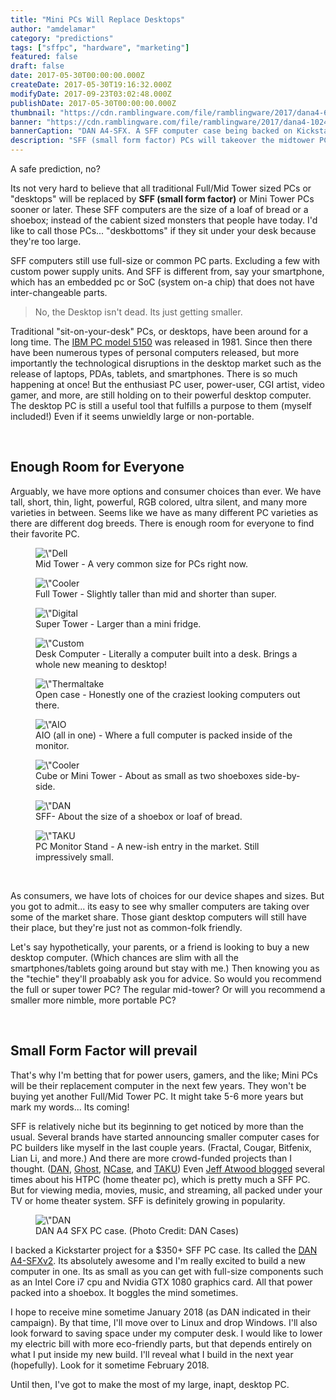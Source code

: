 ```yaml
---
title: "Mini PCs Will Replace Desktops"
author: "amdelamar"
category: "predictions"
tags: ["sffpc", "hardware", "marketing"]
featured: false
draft: false
date: 2017-05-30T00:00:00.000Z
createDate: 2017-05-30T19:16:32.000Z
modifyDate: 2017-09-23T03:02:48.000Z
publishDate: 2017-05-30T00:00:00.000Z
thumbnail: "https://cdn.ramblingware.com/file/ramblingware/2017/dana4-640.jpg"
banner: "https://cdn.ramblingware.com/file/ramblingware/2017/dana4-1024.jpg"
bannerCaption: "DAN A4-SFX. A SFF computer case being backed on Kickstarter. (Photo Credit: DAN Cases)"
description: "SFF (small form factor) PCs will takeover the midtower PC market, just like how tablets have taken a chunk of the laptop share."
---
```


<p>A safe prediction, no?</p><p>Its not very hard to believe that all traditional Full/Mid Tower sized PCs or &quot;desktops&quot; will be replaced by <strong>SFF (small form factor)</strong> or Mini Tower PCs sooner or later. These SFF computers are the size of a loaf of bread or a shoebox; instead of the cabient sized monsters that people have today. I&#39;d like to call those PCs... &quot;deskbottoms&quot; if they sit under your desk because they&#39;re too large.</p><p>SFF computers still use full-size or common PC parts. Excluding a few with custom power supply units. And SFF is different from, say your smartphone, which has an embedded pc or SoC (system on-a chip) that does not have inter-changeable parts.</p><blockquote><p>No, the Desktop isn&#39;t dead. Its just getting smaller.</p></blockquote><p>Traditional &quot;sit-on-your-desk&quot; PCs, or desktops, have been around for a long time. The <a href=\"https://en.wikipedia.org/wiki/IBM_Personal_Computer\">IBM PC model 5150</a> was released in 1981. Since then there have been numerous types of personal computers released, but more importantly the technological disruptions in the desktop market such as the release of laptops, PDAs, tablets, and smartphones. There is so much happening at once! But the enthusiast PC user, power-user, CGI artist, video gamer, and more, are still holding on to their powerful desktop computer. The desktop PC is still a useful tool that fulfills a purpose to them (myself included!) Even if it seems unwieldly large or non-portable.</p><p>&nbsp;</p><h2>Enough Room for Everyone</h2><p>Arguably, we have more options and consumer choices than ever. We have tall, short, thin, light, powerful, RGB colored, ultra silent, and many more varieties in between. Seems like we have as many different PC varieties as there are different dog breeds. There is enough room for everyone to find their favorite PC.</p><div style=\"text-align:center\"><figure class=\"image\" style=\"display:inline-block\"><img alt=\"Dell case\" height=\"299\" src=\"https://cdn.ramblingware.com/file/ramblingware/2017/pc/midtower-640.jpg\" width=\"500\" /><figcaption>Mid Tower - A very common size for PCs right now.</figcaption></figure></div><div style=\"text-align:center\"><figure class=\"image\" style=\"display:inline-block\"><img alt=\"Cooler Master case\" height=\"381\" src=\"https://cdn.ramblingware.com/file/ramblingware/2017/pc/fulltower-650.jpg\" width=\"500\" /><figcaption>Full Tower - Slightly taller than mid and shorter than super.</figcaption></figure></div><div style=\"text-align:center\"><figure class=\"image\" style=\"display:inline-block\"><img alt=\"Digital Storm case\" height=\"429\" src=\"https://cdn.ramblingware.com/file/ramblingware/2017/pc/supertower-849.png\" width=\"640\" /><figcaption>Super Tower - Larger than a mini fridge.</figcaption></figure></div><div style=\"text-align:center\"><figure class=\"image\" style=\"display:inline-block\"><img alt=\"Custom desk case\" height=\"480\" src=\"https://cdn.ramblingware.com/file/ramblingware/2017/pc/deskpc-640.jpg\" width=\"640\" /><figcaption>Desk Computer - Literally a computer built into a desk. Brings a whole new meaning to desktop!</figcaption></figure></div><div style=\"text-align:center\"><figure class=\"image\" style=\"display:inline-block\"><img alt=\"Thermaltake case\" height=\"580\" src=\"https://cdn.ramblingware.com/file/ramblingware/2017/pc/openpc-640.jpg\" width=\"600\" /><figcaption>Open case - Honestly one of the craziest looking computers out there.</figcaption></figure></div><div style=\"text-align:center\"><figure class=\"image\" style=\"display:inline-block\"><img alt=\"AIO case\" height=\"336\" src=\"https://cdn.ramblingware.com/file/ramblingware/2017/pc/aiopc-640.jpg\" width=\"640\" /><figcaption>AIO (all in one) - Where a full computer is packed inside of the monitor.</figcaption></figure></div><div style=\"text-align:center\"><figure class=\"image\" style=\"display:inline-block\"><img alt=\"Cooler Master case\" height=\"375\" src=\"https://cdn.ramblingware.com/file/ramblingware/2017/pc/cubepc-640.jpg\" width=\"500\" /><figcaption>Cube or Mini Tower - About as small as two shoeboxes side-by-side.</figcaption></figure></div><div style=\"text-align:center\"><figure class=\"image\" style=\"display:inline-block\"><img alt=\"DAN case\" height=\"427\" src=\"https://cdn.ramblingware.com/file/ramblingware/2017/pc/sffpc-640.jpg\" width=\"640\" /><figcaption>SFF- About the size of a shoebox or loaf of bread.</figcaption></figure></div><div style=\"text-align:center\"><figure class=\"image\" style=\"display:inline-block\"><img alt=\"TAKU case\" height=\"427\" src=\"https://cdn.ramblingware.com/file/ramblingware/2017/pc/standpc-640.jpg\" width=\"640\" /><figcaption>PC Monitor Stand - A new-ish entry in the market. Still impressively small.</figcaption></figure></div><p>&nbsp;</p><p>As consumers, we have lots of choices for our device shapes and sizes. But you got to admit... its easy to see why smaller computers are taking over some of the market share. Those giant desktop computers will still have their place, but they&#39;re just not as common-folk friendly.</p><p>Let&#39;s say hypothetically, your parents, or a friend is looking to buy a new desktop computer. (Which chances are slim with all the smartphones/tablets going around but stay with me.) Then knowing you as the &quot;techie&quot; they&#39;ll proabably ask you for advice. So would you recommend the full or super tower PC? The regular mid-tower? Or will you recommend a smaller more nimble, more portable PC?</p><p>&nbsp;</p><h2>Small Form Factor will prevail</h2><p>That&#39;s why I&#39;m betting that for power users, gamers, and the like; Mini PCs will be their replacement computer in the next few years. They won&#39;t be buying yet another Full/Mid Tower PC. It might take 5-6 more years but mark my words... Its coming!</p><p>SFF is relatively niche but its beginning to get noticed by more than the usual. Several brands have started announcing smaller computer cases for PC builders like myself in the last couple years. (Fractal, Cougar, Bitfenix, Lian Li, and more.) And there are more crowd-funded projects than I thought. (<a href=\"https://www.dan-cases.com/dana4.php\">DAN</a>, <a href=\"http://www.louqe.com/ghost.html\">Ghost</a>, <a href=\"https://www.ncases.com/\">NCase</a>, and <a href=\"https://www.kickstarter.com/projects/1308692809/taku-the-monitor-stand-pc-case?ref=ramblingware\">TAKU</a>) Even <a href=\"https://blog.codinghorror.com/the-2016-htpc-build/\">Jeff Atwood blogged</a> several times about his HTPC (home theater pc), which is pretty much a SFF PC. But for viewing media, movies, music, and streaming, all packed under your TV or home theater system. SFF is definitely growing in popularity.</p><div style=\"text-align:center\"><figure class=\"image\" style=\"display:inline-block\"><img alt=\"DAN A4 SFX PC case.\" height=\"427\" src=\"https://cdn.ramblingware.com/file/ramblingware/2017/pc/dana42-640.jpg\" width=\"640\" /><figcaption>DAN A4 SFX PC case. (Photo Credit: DAN Cases)</figcaption></figure></div><p>I backed a Kickstarter project for a $350+ SFF PC case. Its called the <a href=\"https://www.kickstarter.com/projects/33753221/dan-cases-a4-sfx-v2-an-ultra-compact-sff-case?ref=ramblingware\">DAN A4-SFXv2</a>. Its absolutely awesome and I&#39;m really excited to build a new computer in one. Its as small as you can get with full-size components such as an Intel Core i7 cpu and Nvidia GTX 1080 graphics card. All that power packed into a shoebox. It boggles the mind sometimes.</p><p>I hope to receive mine sometime January 2018 (as DAN indicated in their campaign). By that time, I&#39;ll move over to Linux and drop Windows. I&#39;ll also look forward to saving space under my computer desk. I would like to lower my electric bill with more eco-friendly parts, but that depends entirely on what I put inside my new build. I&#39;ll reveal what I build in the next year (hopefully). Look for it sometime February 2018.</p><p>Until then, I&#39;ve got to make the most of my large, inapt, desktop PC.</p>
